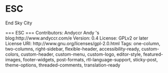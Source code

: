 # ESC
End Sky City

<World>
=== ESC ===
Contributors: Andyccr
Andy 's blog:http://www.andyccr.com/e
Version: 0.4
License: GPLv2 or later
License URI: http://www.gnu.org/licenses/gpl-2.0.html
Tags: one-column, two-columns, right-sidebar, flexible-header, accessibility-ready, custom-colors, custom-header, custom-menu, custom-logo, editor-style, featured-images, footer-widgets, post-formats, rtl-language-support, sticky-post, theme-options, threaded-comments, translation-ready
